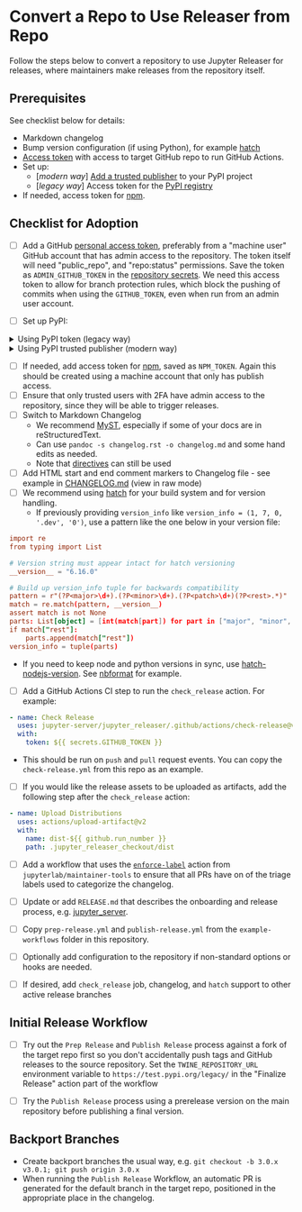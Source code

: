 # Convert a Repo to Use Releaser from Repo

Follow the steps below to convert a repository to use Jupyter Releaser for releases, where maintainers make releases from the repository itself.

## Prerequisites

See checklist below for details:

- Markdown changelog
- Bump version configuration (if using Python), for example [hatch](https://hatch.pypa.io/latest/)
- [Access token](https://docs.github.com/en/github/authenticating-to-github/creating-a-personal-access-token) with access to target GitHub repo to run GitHub Actions.
- Set up:
  - [_modern way_] [Add a trusted publisher](https://docs.pypi.org/trusted-publishers/adding-a-publisher/) to your PyPI project
  - [_legacy way_] Access token for the [PyPI registry](https://packaging.python.org/guides/publishing-package-distribution-releases-using-github-actions-ci-cd-workflows/#saving-credentials-on-github)
- If needed, access token for [npm](https://docs.npmjs.com/creating-and-viewing-access-tokens).

## Checklist for Adoption

- [ ] Add a GitHub [personal access token](https://docs.github.com/en/authentication/keeping-your-account-and-data-secure/creating-a-personal-access-token), preferably from a "machine user" GitHub
  account that has admin access to the repository. The token itself will
  need "public_repo", and "repo:status" permissions. Save the token as
  `ADMIN_GITHUB_TOKEN`
  in the [repository secrets](https://docs.github.com/en/actions/reference/encrypted-secrets#creating-encrypted-secrets-for-a-repository). We need this
  access token to allow for branch protection rules, which block the pushing
  of commits when using the `GITHUB_TOKEN`, even when run from an admin user
  account.

- [ ] Set up PyPI:

<details><summary>Using PyPI token (legacy way)</summary>

- Add access token for the [PyPI registry](https://packaging.python.org/guides/publishing-package-distribution-releases-using-github-actions-ci-cd-workflows/#saving-credentials-on-github) stored as `PYPI_TOKEN`.
  _Note_ For security reasons, it is recommended that you scope the access
  to a single repository. Additionally, this token should belong to a
  machine account and not a user account.
</details>

<details><summary>Using PyPI trusted publisher (modern way)</summary>

- Set up your PyPI project by [adding a trusted publisher](https://docs.pypi.org/trusted-publishers/adding-a-publisher/)
  - if you use the example workflows, the _workflow name_ is `publish-release.yml` (or `full-release.yml`) and the
    _environment_ should be left blank.
- Ensure the publish release job as `permissions`: `id-token : write` (see the [documentation](https://docs.pypi.org/trusted-publishers/using-a-publisher/))

</details>

- [ ] If needed, add access token for [npm](https://docs.npmjs.com/creating-and-viewing-access-tokens), saved as `NPM_TOKEN`. Again this should
  be created using a machine account that only has publish access.
- [ ] Ensure that only trusted users with 2FA have admin access to the
  repository, since they will be able to trigger releases.
- [ ] Switch to Markdown Changelog
  - We recommend [MyST](https://myst-parser.readthedocs.io/en/latest/?badge=latest), especially if some of your docs are in reStructuredText.
  - Can use `pandoc -s changelog.rst -o changelog.md` and some hand edits as needed.
  - Note that [directives](https://myst-parser.readthedocs.io/en/latest/using/syntax.html#syntax-directives) can still be used
- [ ] Add HTML start and end comment markers to Changelog file - see example in [CHANGELOG.md](https://github.com/jupyter-server/jupyter_releaser/blob/main/CHANGELOG.md) (view in raw mode)
- [ ] We recommend using [hatch](https://hatch.pypa.io/latest/) for your
  build system and for version handling.
  - If previously providing `version_info` like `version_info = (1, 7, 0, '.dev', '0')`, use a pattern like the one below in your version file:

```toml
import re
from typing import List

# Version string must appear intact for hatch versioning
__version__ = "6.16.0"

# Build up version_info tuple for backwards compatibility
pattern = r"(?P<major>\d+).(?P<minor>\d+).(?P<patch>\d+)(?P<rest>.*)"
match = re.match(pattern, __version__)
assert match is not None
parts: List[object] = [int(match[part]) for part in ["major", "minor", "patch"]]
if match["rest"]:
    parts.append(match["rest"])
version_info = tuple(parts)
```

- If you need to keep node and python versions in sync, use [hatch-nodejs-version](https://github.com/agoose77/hatch-nodejs-version). See [nbformat](https://github.com/jupyter/nbformat/blob/main/pyproject.toml) for example.

- [ ] Add a GitHub Actions CI step to run the `check_release` action. For example:

```yaml
- name: Check Release
  uses: jupyter-server/jupyter_releaser/.github/actions/check-release@v2
  with:
    token: ${{ secrets.GITHUB_TOKEN }}
```

- This should be run on `push` and `pull` request events. You can copy
  the `check-release.yml` from this repo as an example.

- [ ] If you would like the release assets to be uploaded as artifacts, add the following step after the `check_release` action:

```yaml
- name: Upload Distributions
  uses: actions/upload-artifact@v2
  with:
    name: dist-${{ github.run_number }}
    path: .jupyter_releaser_checkout/dist
```

- [ ] Add a workflow that uses the [`enforce-label`](https://github.com/jupyterlab/maintainer-tools#enforce-labels) action from `jupyterlab/maintainer-tools` to ensure that all PRs have on of the triage labels used to
  categorize the changelog.

- [ ] Update or add `RELEASE.md` that describes the onboarding and release process, e.g. [jupyter_server](https://github.com/jupyter-server/jupyter_server/blob/main/RELEASE.md).

- [ ] Copy `prep-release.yml` and `publish-release.yml` from the `example-workflows` folder in this repository.

- [ ] Optionally add configuration to the repository if non-standard options or hooks are needed.

- [ ] If desired, add `check_release` job, changelog, and `hatch` support to other active release branches

## Initial Release Workflow

- [ ] Try out the `Prep Release` and `Publish Release` process against a fork of the target repo first so you don't accidentally push tags and GitHub releases to the source repository. Set the `TWINE_REPOSITORY_URL` environment variable to `https://test.pypi.org/legacy/` in the "Finalize Release" action part of the workflow

- [ ] Try the `Publish Release` process using a prerelease version on the main
  repository before publishing a final version.

## Backport Branches

- Create backport branches the usual way, e.g. `git checkout -b 3.0.x v3.0.1; git push origin 3.0.x`
- When running the `Publish Release` Workflow, an automatic PR is generated for the default branch
  in the target repo, positioned in the appropriate place in the changelog.
